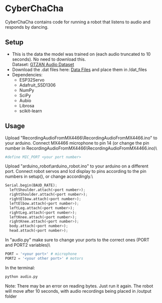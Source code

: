 # CyberChaCha

CyberChaCha contains code for running a robot that listens to audio and responds by dancing.

## Setup
- This is the data the model was trained on (each audio truncated to 10 seconds). No need to download this.\
Dataset: [GTZAN Audio Dataset](https://www.kaggle.com/datasets/andradaolteanu/gtzan-dataset-music-genre-classification?select=Data)
- Download the .dat files here: [Data Files](https://www.dropbox.com/sh/ggbf91bei6ibt6z/AACWjYXoWEJ3r9lukxt9IaY_a?dl=0) and place them in /dat_files
- Dependencies:
    - ESP32Servo
    - Adafruit_SSD1306
    - NumPy
    - SciPy
    - Aubio
    - Librosa
    - scikit-learn

## Usage
Upload "RecordingAudioFromMX4466\RecordingAudioFromMX4466.ino" to your arduino. Connect MX4466 microphone to pin 14 (or change the pin number in RecordingAudioFromMX4466\RecordingAudioFromMX4466.ino)\
```python
#define MIC_PORT <your port number>
```
Upload "arduino_robot\arduino_robot.ino" to your arduino on a different port. Connect robot servos and lcd display to pins according to the pin numbers in setup(), or change accordingly.\
```python
Serial.begin(BAUD_RATE);
  leftShoulder.attach(<port number>);
  rightShoulder.attach(<port number>);
  rightElbow.attach(<port number>);
  leftElbow.attach(<port number>);
  leftLeg.attach(<port number>);
  rightLeg.attach(<port number>);
  leftKnee.attach(<port number>);
  rightKnee.attach(<port number>);
  body.attach(<port number>);
  head.attach(<port number>);
```
In "audio.py" make sure to change your ports to the correct ones (PORT and PORT2 variables)\
```python
PORT = '<your port>' # microphone
PORT2 = '<your other port>' # motors
```
In the terminal:
```bash
python audio.py
```
Note: There may be an error on reading bytes. Just run it again. The robot will move after 10 seconds, with audio recordings being placed in /output folder
